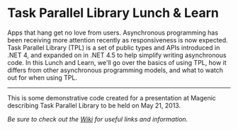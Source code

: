 Task Parallel Library Lunch & Learn
================================

Apps that hang get no love from users. Asynchronous programming has been receiving more attention recently as responsiveness is now expected. Task Parallel Library (TPL) is a set of public types and APIs introduced in .NET 4, and expanded on in .NET 4.5 to help simplify writing asynchronous code. In this Lunch and Learn, we'll go over the basics of using TPL, how it differs from other asynchronous programming models, and what to watch out for when using TPL.

-------------------------

This is some demonstrative code created for a presentation at Magenic describing Task Parallel Library to be held on May 21, 2013.

*Be sure to check out the [Wiki](https://github.com/mtusk/TaskParalellLibraryLunchAndLearn/wiki) for useful links and information.*
